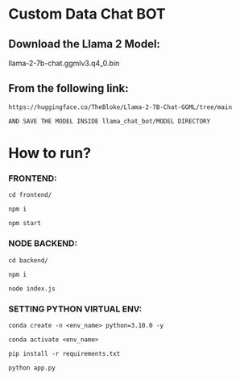 # Custom Data Chat BOT

## Download the Llama 2 Model:

llama-2-7b-chat.ggmlv3.q4_0.bin


## From the following link:

```
https://huggingface.co/TheBloke/Llama-2-7B-Chat-GGML/tree/main

AND SAVE THE MODEL INSIDE llama_chat_bot/MODEL DIRECTORY 
```

# How to run?
### FRONTEND:

```change to frontend directory 
cd frontend/
```

```To install node module
npm i 
```

```To start react app
npm start
```

### NODE BACKEND:

```change to backend directory 
cd backend/
```

```To install node module
npm i
```

```To start server
node index.js
```

### SETTING PYTHON VIRTUAL ENV:

```CREATE VIRTUAL ENV
conda create -n <env_name> python=3.10.0 -y 
```

```ACTIVATE VIRTUAL ENV
conda activate <env_name>
```


```INSTALL REQUIREMENTS
pip install -r requirements.txt
```

```RUN THE FLASK BACKEND FOR WEBAPP
python app.py
```